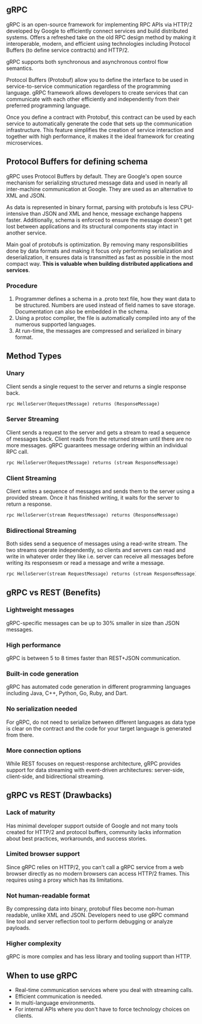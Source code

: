 ## gRPC

gRPC is an open-source framework for implementing RPC APIs via HTTP/2 developed by Google to efficiently connect services and build distributed systems. Offers a refreshed take on the old RPC design method by making it interoperable, modern, and efficient using technologies including Protocol Buffers (to define service contracts) and HTTP/2.

gRPC supports both synchronous and asynchronous control flow semantics.

Protocol Buffers (Protobuf) allow you to define the interface to be used in service-to-service communication regardless of the programming language. gRPC framework allows developers to create services that can communicate with each other efficiently and independently from their preferred programming language.

Once you define a contract with Protobuf, this contract can be used by each service to automatically generate the code that sets up the communication infrastructure. This feature simplifies the creation of service interaction and together with high performance, it makes it the ideal framework for creating microservices.

## Protocol Buffers for defining schema

gRPC uses Protocol Buffers by default. They are Google's open source mechanism for serializing structured message data and used in nearly all inter-machine communication at Google. They are used as an alternative to XML and JSON.

As data is represented in binary format, parsing with protobufs is less CPU-intensive than JSON and XML and hence, message exchange happens faster. Additionally, schema is enforced to ensure the message doesn't get lost between applications and its structural components stay intact in another service.

Main goal of protobufs is optimization. By removing many responsibilities done by data formats and making it focus only performing serialization and deserialization, it ensures data is transmitted as fast as possible in the most compact way. **This is valuable when building distributed applications and services**.

### Procedure

1. Programmer defines a schema in a .proto text file, how they want data to be structured. Numbers are used instead of field names to save storage. Documentation can also be embedded in the schema.
2. Using a protoc compiler, the file is automatically compiled into any of the numerous supported languages.
3. At run-time, the messages are compressed and serialized in binary format.

## Method Types

### Unary

Client sends a single request to the server and returns a single response back.

```py
rpc HelloServer(RequestMessage) returns (ResponseMessage)
```

### Server Streaming

Client sends a request to the server and gets a stream to read a sequence of messages back. Client reads from the returned stream until there are no more messages. gRPC guarantees message ordering within an individual RPC call.

```py
rpc HelloServer(RequestMessage) returns (stream ResponseMessage)
```

### Client Streaming

Client writes a sequence of messages and sends them to the server using a provided stream. Once it has finished writing, it waits for the server to return a response.

```py
rpc HelloServer(stream RequestMessage) returns (ResponseMessage)
```

### Bidirectional Streaming

Both sides send a sequence of messages using a read-write stream. The two streams operate independently, so clients and servers can read and write in whatever order they like i.e. server can receive all messages before writing its responsesm or read a message and write a message.

```py
rpc HelloServer(stream RequestMessage) returns (stream ResponseMessage)
```

## gRPC vs REST (Benefits)

### Lightweight messages

gRPC-specific messages can be up to 30% smaller in size than JSON messages.

### High performance

gRPC is between 5 to 8 times faster than REST+JSON communication.

### Built-in code generation

gRPC has automated code generation in different programming languages including Java, C++, Python, Go, Ruby, and Dart.

### No serialization needed

For gRPC, do not need to serialize between different languages as data type is clear on the contract and the code for your target language is generated from there.

### More connection options

While REST focuses on request-response architecture, gRPC provides support for data streaming with event-driven architectures: server-side, client-side, and bidirectional streaming.

## gRPC vs REST (Drawbacks)

### Lack of maturity

Has minimal developer support outside of Google and not many tools created for HTTP/2 and protocol buffers, community lacks information about best practices, workarounds, and success stories.

### Limited browser support

Since gRPC relies on HTTP/2, you can't call a gRPC service from a web browser directly as no modern browsers can access HTTP/2 frames. This requires using a proxy which has its limitations.

### Not human-readable format

By compressing data into binary, protobuf files become non-human readable, unlike XML and JSON. Developers need to use gRPC command line tool and server reflection tool to perform debugging or analyze payloads.

### Higher complexity

gRPC is more complex and has less library and tooling support than HTTP.

## When to use gRPC

- Real-time communication services where you deal with streaming calls.
- Efficient communication is needed.
- In multi-language environments.
- For internal APIs where you don't have to force technology choices on clients.
